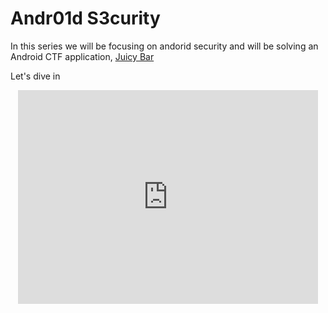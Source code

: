 # Andr01d S3curity

In this series we will be focusing on andorid security and will be solving an Android CTF application, [Juicy Bar](https://juicy.barsk.xyz)

Let's dive in 
<br>

<p align="center">
<iframe src="https://giphy.com/embed/kFgzrTt798d2w" width="480" height="342" frameBorder="0" class="giphy-embed" allowFullScreen></iframe>
</p>